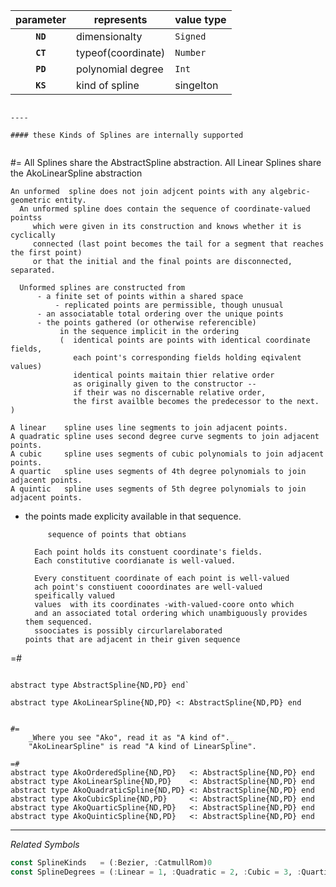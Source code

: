

   parameter  | represents         | value type  
:------------:|--------------------|-------------
   __`ND`__   | dimensionalty      |  `Signed`   
   __`CT`__   | typeof(coordinate) |  `Number`   
   __`PD`__   | polynomial degree  |  `Int`      
   __`KS`__   | kind of spline     |  singelton   


```

----

#### these Kinds of Splines are internally supported


```
#=
    All Splines share the AbstractSpline abstraction.
    All Linear Splines share the AkoLinearSpline abstraction
    
    An unformed  spline does not join adjcent points with any algebric-geometric entity.
      An unformed spline does contain the sequence of coordinate-valued pointss
         which were given in its construction and knows whether it is cyclically
         connected (last point becomes the tail for a segment that reaches the first point)
         or that the initial and the final points are disconnected, separated.         
         
      Unformed splines are constructed from
          - a finite set of points within a shared space
              - replicated points are permissible, though unusual
          - an associatable total ordering over the unique points
          - the points gathered (or otherwise referencible) 
               in the sequence implicit in the ordering
               (  identical points are points with identical coordinate fields,
                  each point's corresponding fields holding eqivalent values)
                  identical points maitain thier relative order
                  as originally given to the constructor --
                  if their was no discernable relative order,
                  the first availble becomes the predecessor to the next. )
               
    A linear    spline uses line segments to join adjacent points.
    A quadratic spline uses second degree curve segments to join adjacent points.
    A cubic     spline uses segments of cubic polynomials to join adjacent points.
    A quartic   spline uses segments of 4th degree polynomials to join adjacent points.
    A quintic   spline uses segments of 5th degree polynomials to join adjacent points.
                

- the points made explicity available in that sequence.
           
           sequence of points that obtians
          
        Each point holds its constuent coordinate's fields. 
        Each constitutive coordianate is well-valued.
        
        Every constituent coordinate of each point is well-valued
        ach point's constiuent cooordinates are well-valued
        speifically valued
        values  with its coordinates -with-valued-coore onto which
        and an associated total ordering which unambiguously provides them sequenced.
        ssoociates is possibly circurlarelaborated    
      points that are adjacent in their given sequence
    
=#
```

```
```
abstract type AbstractSpline{ND,PD} end`

abstract type AkoLinearSpline{ND,PD} <: AbstractSpline{ND,PD} end
```
```

#=
    _Where you see "Ako", read it as "A kind of"._
    "AkoLinearSpline" is read "A kind of LinearSpline".
    
=#
abstract type AkoOrderedSpline{ND,PD}   <: AbstractSpline{ND,PD} end
abstract type AkoLinearSpline{ND,PD}    <: AbstractSpline{ND,PD} end
abstract type AkoQuadraticSpline{ND,PD} <: AbstractSpline{ND,PD} end
abstract type AkoCubicSpline{ND,PD}     <: AbstractSpline{ND,PD} end
abstract type AkoQuarticSpline{ND,PD}   <: AbstractSpline{ND,PD} end
abstract type AkoQuinticSpline{ND,PD}   <: AbstractSpline{ND,PD} end
```
-----

_Related Symbols_   

```julia
const SplineKinds   = (:Bezier, :CatmullRom)0
const SplineDegrees = (:Linear = 1, :Quadratic = 2, :Cubic = 3, :Quartic = 4)
```

